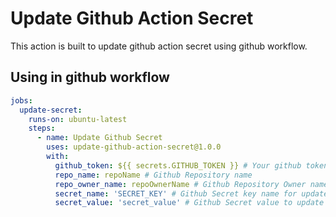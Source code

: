 # Update Github Action Secret

This action is built to update github action secret using github workflow.

## Using in github workflow

```yaml
jobs:
  update-secret:
    runs-on: ubuntu-latest
    steps:
      - name: Update Github Secret
        uses: update-github-action-secret@1.0.0
        with:
          github_token: ${{ secrets.GITHUB_TOKEN }} # Your github token to allow access to the API
          repo_name: repoName # Github Repository name
          repo_owner_name: repoOwnerName # Github Repository Owner name
          secret_name: 'SECRET_KEY' # Github Secret key name for update
          secret_value: 'secret_value' # Github Secret value to update
```
